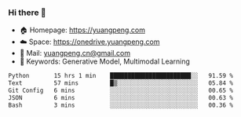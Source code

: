### Hi there 👋

- 🏠 Homepage: https://yuangpeng.com
- ☁️ Space: https://onedrive.yuangpeng.com
- 📧 Mail: yuangpeng.cn@gmail.com
- 🌅 Keywords: Generative Model, Multimodal Learning

<!--
**yuangpeng/yuangpeng** is a ✨ _special_ ✨ repository because its `README.md` (this file) appears on your GitHub profile.

Here are some ideas to get you started:

- 🔭 I’m currently working on ...
- 🌱 I’m currently learning ...
- 👯 I’m looking to collaborate on ...
- 🤔 I’m looking for help with ...
- 💬 Ask me about ...
- 📫 How to reach me: ...
- 😄 Pronouns: ...
- ⚡ Fun fact: ...
-->

<!--START_SECTION:waka-->

```txt
Python       15 hrs 1 min    ███████████████████████░░   91.59 %
Text         57 mins         █▒░░░░░░░░░░░░░░░░░░░░░░░   05.84 %
Git Config   6 mins          ░░░░░░░░░░░░░░░░░░░░░░░░░   00.65 %
JSON         6 mins          ░░░░░░░░░░░░░░░░░░░░░░░░░   00.63 %
Bash         3 mins          ░░░░░░░░░░░░░░░░░░░░░░░░░   00.36 %
```

<!--END_SECTION:waka-->
